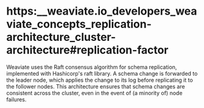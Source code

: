 # https:\_\_weaviate.io_developers_weaviate_concepts_replication-architecture_cluster-architecture#replication-factor

Weaviate uses the Raft consensus algorithm for schema replication, implemented with Hashicorp's raft library. A schema change is forwarded to the leader node, which applies the change to its log before replicating it to the follower nodes. This architecture ensures that schema changes are consistent across the cluster, even in the event of (a minority of) node failures.
